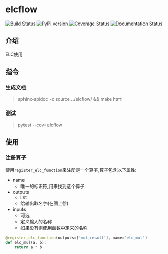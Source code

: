  # elcflow
 
 [![Build Status](https://travis-ci.com/eggachecat/elc-flow-engine.svg?branch=master)](https://travis-ci.com/eggachecat/elc-flow-engine)
 [![PyPI version](https://badge.fury.io/py/elc-flow.svg)](https://badge.fury.io/py/elc-flow)
 [![Coverage Status](https://coveralls.io/repos/github/eggachecat/elc-flow-engine/badge.svg)](https://coveralls.io/github/eggachecat/elc-flow-engine)
 [![Documentation Status](https://readthedocs.org/projects/elc-flow-engine/badge/?version=latest)](https://elc-flow-engine.readthedocs.io/en/latest/?badge=latest)

 
 ## 介绍
 ELC使用
  
 ## 指令
 ### 生成文档
  > sphinx-apidoc -o source ../elcflow/ && make html
 ### 测试
  > pytest --cov=elcflow
  
 ## 使用
 ### 注册算子
 使用`register_elc_function`来注册是一个算子,算子包含以下属性:
 - name
    - 唯一的标识符,用来找到这个算子
 - outputs
    - list
    - 给输出取名字(在图上徐)
 - inputs
    - 可选
    - 定义输入的名称
    - 如果没有则使用函数中定义的名称
```python
@register_elc_function(outputs=['mul_result'], name='elc_mul')
def elc_mul(a, b):
    return a * b
```